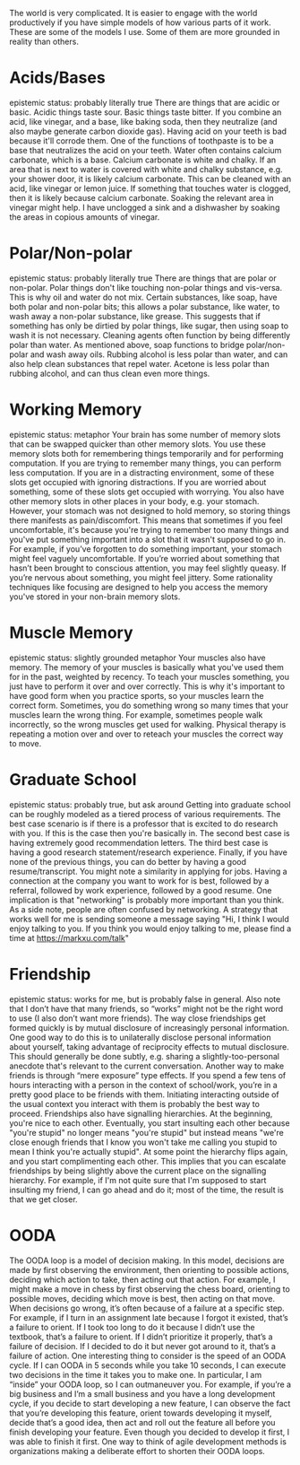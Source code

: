 The world is very complicated. It is easier to engage with the world productively if you have simple models of how various parts of it work. These are some of the models I use. Some of them are more grounded in reality than others.

# Acids/Bases
epistemic status: probably literally true
There are things that are acidic or basic. Acidic things taste sour. Basic things taste bitter. If you combine an acid, like vinegar, and a base, like baking soda, then they neutralize (and also maybe generate carbon dioxide gas).
Having acid on your teeth is bad because it'll corrode them. One of the functions of toothpaste is to be a base that neutralizes the acid on your teeth.
Water often contains calcium carbonate, which is a base. Calcium carbonate is white and chalky. If an area that is next to water is covered with white and chalky substance, e.g. your shower door, it is likely calcium carbonate. This can be cleaned with an acid, like vinegar or lemon juice.
If something that touches water is clogged, then it is likely because calcium carbonate. Soaking the relevant area in vinegar might help. I have unclogged a sink and a dishwasher by soaking the areas in copious amounts of vinegar.

# Polar/Non-polar
epistemic status: probably literally true
There are things that are polar or non-polar. Polar things don't like touching non-polar things and vis-versa. This is why oil and water do not mix. Certain substances, like soap, have both polar and non-polar bits; this allows a polar substance, like water, to wash away a non-polar substance, like grease. This suggests that if something has only be dirtied by polar things, like sugar, then using soap to wash it is not necessary.
Cleaning agents often function by being differently polar than water. As mentioned above, soap functions to bridge polar/non-polar and wash away oils. Rubbing alcohol is less polar than water, and can also help clean substances that repel water. Acetone is less polar than rubbing alcohol, and can thus clean even more things.

# Working Memory
epistemic status: metaphor
Your brain has some number of memory slots that can be swapped quicker than other memory slots. You use these memory slots both for remembering things temporarily and for performing computation. If you are trying to remember many things, you can perform less computation. If you are in a distracting environment, some of these slots get occupied with ignoring distractions. If you are worried about something, some of these slots get occupied with worrying.
You also have other memory slots in other places in your body, e.g. your stomach. However, your stomach was not designed to hold memory, so storing things there manifests as pain/discomfort. This means that sometimes if you feel uncomfortable, it's because you're trying to remember too many things and you've put something important into a slot that it wasn't supposed to go in.
For example, if you’ve forgotten to do something important, your stomach might feel vaguely uncomfortable. If you’re worried about something that hasn’t been brought to conscious attention, you may feel slightly queasy. If you’re nervous about something, you might feel jittery.
Some rationality techniques like focusing are designed to help you access the memory you've stored in your non-brain memory slots.

# Muscle Memory
epistemic status: slightly grounded metaphor
Your muscles also have memory. The memory of your muscles is basically what you've used them for in the past, weighted by recency. To teach your muscles something, you just have to perform it over and over correctly. This is why it's important to have good form when you practice sports, so your muscles learn the correct form.
Sometimes, you do something wrong so many times that your muscles learn the wrong thing. For example, sometimes people walk incorrectly, so the wrong muscles get used for walking. Physical therapy is repeating a motion over and over to reteach your muscles the correct way to move.

# Graduate School
epistemic status: probably true, but ask around
Getting into graduate school can be roughly modeled as a tiered process of various requirements. The best case scenario is if there is a professor that is excited to do research with you. If this is the case then you're basically in. The second best case is having extremely good recommendation letters. The third best case is having a good research statement/research experience. Finally, if you have none of the previous things, you can do better by having a good resume/transcript.
You might note a similarity in applying for jobs. Having a connection at the company you want to work for is best, followed by a referral, followed by work experience, followed by a good resume.
One implication is that "networking" is probably more important than you think. As a side note, people are often confused by networking. A strategy that works well for me is sending someone a message saying "Hi, I think I would enjoy talking to you. If you think you would enjoy talking to me, please find a time at https://markxu.com/talk"

# Friendship
epistemic status: works for me, but is probably false in general. Also note that I don’t have that many friends, so “works” might not be the right word to use (I also don’t want more friends).
The way close friendships get formed quickly is by mutual disclosure of increasingly personal information. One good way to do this is to unilaterally disclose personal information about yourself, taking advantage of reciprocity effects to mutual disclosure. This should generally be done subtly, e.g. sharing a slightly-too-personal anecdote that's relevant to the current conversation.
Another way to make friends is through “mere exposure” type effects. If you spend a few tens of hours interacting with a person in the context of school/work, you’re in a pretty good place to be friends with them. Initiating interacting outside of the usual context you interact with them is probably the best way to proceed.
Friendships also have signalling hierarchies. At the beginning, you're nice to each other. Eventually, you start insulting each other because "you're stupid" no longer means "you're stupid" but instead means "we're close enough friends that I know you won't take me calling you stupid to mean I think you're actually stupid". At some point the hierarchy flips again, and you start complimenting each other. This implies that you can escalate friendships by being slightly above the current place on the signalling hierarchy. For example, if I'm not quite sure that I'm supposed to start insulting my friend, I can go ahead and do it; most of the time, the result is that we get closer.

# OODA
The OODA loop is a model of decision making. In this model, decisions are made by first observing the environment, then orienting to possible actions, deciding which action to take, then acting out that action. 
For example, I might make a move in chess by first observing the chess board, orienting to possible moves, deciding which move is best, then acting on that move.
When decisions go wrong, it’s often because of a failure at a specific step. For example, if I turn in an assignment late because I forgot it existed, that’s a failure to orient. If I took too long to do it because I didn’t use the textbook, that’s a failure to orient. If I didn’t prioritize it properly, that’s a failure of decision. If I decided to do it but never got around to it, that’s a failure of action.
One interesting thing to consider is the speed of an OODA cycle. If I can OODA in 5 seconds while you take 10 seconds, I can execute two decisions in the time it takes you to make one. In particular, I am “inside” your OODA loop, so I can outmaneuver you. 
For example, if you’re a big business and I’m a small business and you have a long development cycle, if you decide to start developing a new feature, I can observe the fact that you’re developing this feature, orient towards developing it myself, decide that’s a good idea, then act and roll out the feature all before you finish developing your feature. Even though you decided to develop it first, I was able to finish it first.
One way to think of agile development methods is organizations making a deliberate effort to shorten their OODA loops.
